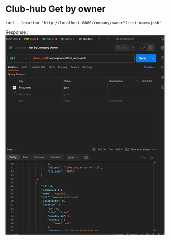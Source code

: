 # Club-hub Get by owner

```
curl --location 'http://localhost:8080/company/owner?first_name=josh'
```

Response :
    ![Alt text](owner.png)